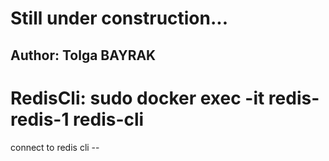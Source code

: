 # Still under construction...

## Author: Tolga BAYRAK

# RedisCli: sudo docker exec -it redis-redis-1 redis-cli
connect to redis cli --